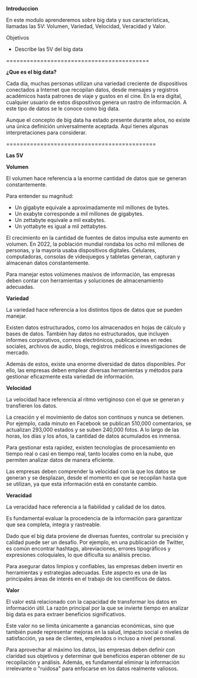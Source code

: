 **Introduccion**

En este modulo aprenderemos sobre big data y sus caracteristicas, llamadas las 5V: Volumen, Variedad, Velocidad, Veracidad y Valor. 

Objetivos

- Describe las 5V del big data

==========================================

**¿Que es el big data?**

Cada día, muchas personas utilizan una variedad creciente de dispositivos conectados a Internet que recopilan datos, desde mensajes y registros académicos hasta patrones de viaje y gustos en el cine. En la era digital, cualquier usuario de estos dispositivos genera un rastro de información. A este tipo de datos se le conoce como big data.

Aunque el concepto de big data ha estado presente durante años, no existe una única definición universalmente aceptada. Aquí tienes algunas interpretaciones para considerar.

============================================

**Las 5V**

**Volumen**

El volumen hace referencia a la enorme cantidad de datos que se generan constantemente.

Para entender su magnitud:

- Un gigabyte equivale a aproximadamente mil millones de bytes.
- Un exabyte corresponde a mil millones de gigabytes.
- Un zettabyte equivale a mil exabytes.
- Un yottabyte es igual a mil zettabytes.

El crecimiento en la cantidad de fuentes de datos impulsa este aumento en volumen. En 2022, la población mundial rondaba los ocho mil millones de personas, y la mayoría usaba dispositivos digitales. Celulares, computadoras, consolas de videojuegos y tabletas generan, capturan y almacenan datos constantemente.

Para manejar estos volúmenes masivos de información, las empresas deben contar con herramientas y soluciones de almacenamiento adecuadas.

**Variedad**

La variedad hace referencia a los distintos tipos de datos que se pueden manejar.

Existen datos estructurados, como los almacenados en hojas de cálculo y bases de datos.
También hay datos no estructurados, que incluyen informes corporativos, correos electrónicos, publicaciones en redes sociales, archivos de audio, blogs, registros médicos e investigaciones de mercado.

Además de estos, existe una enorme diversidad de datos disponibles.
Por ello, las empresas deben emplear diversas herramientas y métodos para gestionar eficazmente esta variedad de información.

**Velocidad**

La velocidad hace referencia al ritmo vertiginoso con el que se generan y transfieren los datos.

La creación y el movimiento de datos son continuos y nunca se detienen.
Por ejemplo, cada minuto en Facebook se publican 510,000 comentarios, se actualizan 293,000 estados y se suben 240,000 fotos. A lo largo de las horas, los días y los años, la cantidad de datos acumulados es inmensa.

Para gestionar esta rapidez, existen tecnologías de procesamiento en tiempo real o casi en tiempo real, tanto locales como en la nube, que permiten analizar datos de manera eficiente.

Las empresas deben comprender la velocidad con la que los datos se generan y se desplazan, desde el momento en que se recopilan hasta que se utilizan, ya que esta información está en constante cambio.

**Veracidad** 

La veracidad hace referencia a la fiabilidad y calidad de los datos.

Es fundamental evaluar la procedencia de la información para garantizar que sea completa, íntegra y rastreable.

Dado que el big data proviene de diversas fuentes, controlar su precisión y calidad puede ser un desafío. Por ejemplo, en una publicación de Twitter, es común encontrar hashtags, abreviaciones, errores tipográficos y expresiones coloquiales, lo que dificulta su análisis preciso.

Para asegurar datos limpios y confiables, las empresas deben invertir en herramientas y estrategias adecuadas. Este aspecto es una de las principales áreas de interés en el trabajo de los científicos de datos.

**Valor**

El valor está relacionado con la capacidad de transformar los datos en información útil. La razón principal por la que se invierte tiempo en analizar big data es para extraer beneficios significativos.

Este valor no se limita únicamente a ganancias económicas, sino que también puede representar mejoras en la salud, impacto social o niveles de satisfacción, ya sea de clientes, empleados o incluso a nivel personal.

Para aprovechar al máximo los datos, las empresas deben definir con claridad sus objetivos y determinar qué beneficios esperan obtener de su recopilación y análisis. Además, es fundamental eliminar la información irrelevante o "ruidosa" para enfocarse en los datos realmente valiosos.